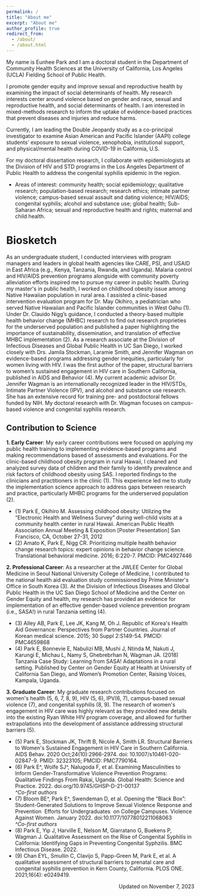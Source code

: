 ```yaml
---
permalink: /
title: "About me"
excerpt: "About me"
author_profile: true
redirect_from: 
  - /about/
  - /about.html
---
```


My name is Eunhee Park and I am a doctoral student in the Department of Community Health Sciences at the University of California, Los Angeles (UCLA) Fielding School of Public Health.

I promote gender equity and improve sexual and reproductive health by examining the impact of social determinants of health. My research interests center around violence based on gender and race, sexual and reproductive health, and social determinants of health. I am interested in mixed-methods research to inform the uptake of evidence-based practices that prevent diseases and injuries and reduce harms.   

Currently, I am leading the Double Jeopardy study as a co-principal investigator to examine Asian American and Pacific Islander (AAPI) college students' exposure to sexual violence, xenophobia, institutional support, and physical/mental health during COVID-19 in California, U.S. 

For my doctoral dissertation research, I collaborate with epidemiologists at the Division of HIV and STD programs in the Los Angeles Department of Public Health to address the congenital syphilis epidemic in the region.  

- Areas of interest: community health; social epidemiology; qualitative research; population-based research; research ethics; intimate partner violence; campus-based sexual assault and dating violence; HIV/AIDS; congenital syphilis; alcohol and substance use; global health; Sub-Saharan Africa; sexual and reproductive health and rights; maternal and child health.


Biosketch
======

As an undergraduate student, I conducted interviews with program managers and leaders in global health agencies like CARE, PSI, and USAID in East Africa (e.g., Kenya, Tanzania, Rwanda, and Uganda). Malaria control and HIV/AIDS prevention programs alongside with community poverty alleviation efforts inspired me to pursue my career in public health. During my master's in public health, I worked on childhood obesity issue among Native Hawaiian population in rural area. I assisted a clinic-based intervention evaluation program for Dr. May Okihiro, a pediatrician who served Native Hawaiian and Pacific Islander communities in West Oahu (1). Under Dr. Clauido Nigg’s guidance, I conducted a theory-based multiple health behavior change (MHBC) research to find out research proprieties for the underserved population and published a paper highlighting the importance of sustainability, dissemination, and translation of effective MHBC implementation (2). As a research associate at the Division of Infectious Diseases and Global Public Health in UC San Diego, I worked closely with Drs. Jamila Stockman, Laramie Smith, and Jennifer Wagman on evidence-based programs addressing gender inequities, particularly for women living with HIV. I was the first author of the paper, structural barriers to women’s sustained engagement in HIV care in Southern California, published in AIDS and Behavior (4). My current academic advisor Dr. Jennifer Wagman is an internationally recognized leader in the HIV/STDs, Intimate Partner Violence (IPV), and alcohol and substance use research. She has an extensive record for training pre- and postdoctoral fellows funded by NIH. My doctoral research with Dr. Wagman focuses on campus-based violence and congenital syphilis research.  


Contribution to Science
------
**1. Early Career**: My early career contributions were focused on applying my public health training to implementing evidence-based programs and making recommendations based of assessments and evaluations. For the clinic-based childhood obesity program in rural Hawaii, I cleaned and analyzed survey data of children and their family to identify prevalence and risk factors of childhood obesity using SAS. I reported findings to the clinicians and practitioners in the clinic (1). This experience led me to study the implementation science approach to address gaps between research and practice, particularly MHBC programs for the underserved population (2). 

- (1) Park E, Okihiro M. Assessing childhood obesity: Utilizing the “Electronic Health and Wellness Survey” during well-child visits at a community health center in rural Hawaii. American Public Health Association Annual Meeting & Exposition [Poster Presentation] San Francisco, CA, October 27-31, 2012
- (2) Amato K, Park E, Nigg CR. Prioritizing multiple health behavior change research topics: expert opinions in behavior change science. Translational behavioral medicine. 2016; 6:220-7. PMCID: PMC4927446



**2. Professional Career**: As a researcher at the JWLEE Center for Global Medicine in Seoul National University College of Medicine, I contributed to the national health aid evaluation study commissioned by Prime Minister's Office in South Korea (3). At the Division of Infectious Diseases and Global Public Health in the UC San Diego School of Medicine and the Center on Gender Equity and health, my research has provided an evidence for implementation of an effective gender-based violence prevention program (i.e., SASA!) in rural Tanzania setting (4).

- (3) Alley AB, Park E, Lee JK, Kang M, Oh J. Republic of Korea's Health Aid Governance: Perspectives from Partner Countries. Journal of Korean medical science. 2015; 30 Suppl 2:S149-54. PMCID: PMC4659868	
- (4) Park E, Bonnevie E, Nabulizi MB, Mushi J, Ntinda M, Nakuti J, Karungi E, Michau L, Namy S, Ghebrebrhan N, Wagman JA. (2018) Tanzania Case Study: Learning from SASA! Adaptations in a rural setting. Published by Center on Gender Equity at Health at University of California San Diego, and Women’s Promotion Center, Raising Voices, Kampala, Uganda.


**3. Graduate Career**: My graduate research contributions focused on women's health (5, 6, 7, 8, 9), HIV (5, 6), IPV(6, 7), campus-based sexual violence (7), and congenital syphilis (8, 9). The research of women's engagement in HIV care was highly relevant as they provided new details into the existing Ryan White HIV program coverage, and allowed for further extrapolations into the development of assistance addressing structural barriers (5). 

- (5) Park E, Stockman JK, Thrift B, Nicole A, Smith LR. Structural Barriers to Women's Sustained Engagement in HIV Care in Southern California. AIDS Behav. 2020
Oct;24(10):2966-2974. doi: 10.1007/s10461-020-02847-9. PMID: 32323105; PMCID: PMC7790164. 
- (6)  Park E^, Wolfe SJ^, Nalugoda F, et al. Examining Masculinities to Inform Gender-Transformative Violence Prevention Programs: Qualitative Findings From
Rakai, Uganda. Global Health: Science and Practice. 2022. doi.org/10.9745/GHSP-D-21-00137 
<br>*^Co-first authors*
- (7) Bloom BE^, Park E^, Swendeman D, et al. Opening the “Black Box”: Student-Generated Solutions to Improve Sexual Violence Response and Prevention  Efforts for Undergraduates  on College Campuses. Violence Against Women. January 2022. doi:10.1177/10778012211068063
<br>*^Co-first authors*
- (8) Park E, Yip J, Harville E, Nelson M, Giarratano G, Buekens P, Wagman J. Qualitative Assessment on the Rise of Congenital Syphilis in California: Identifying Gaps in Preventing Congenital Syphzilis. BMC Infectious Disease. 2022. 
- (9) Chan EYL, Smullin C, Clavijo S, Papp-Green M, Park E, et al. A qualitative assessment of structural barriers to prenatal care and congenital syphilis prevention in Kern County, California. PLOS ONE. 2021;16(4): e0249419. 


<P align=right> Updated on November 7, 2023 </P> 
